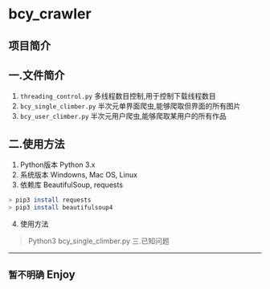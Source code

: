 # bcy_crawler
## 项目简介
一.文件简介
-----
1. `threading_control.py`
        多线程数目控制,用于控制下载线程数目
2. `bcy_single_climber.py`
        半次元单界面爬虫,能够爬取但界面的所有图片
3. `bcy_user_climber.py`
        半次元用户爬虫,能够爬取某用户的所有作品

二.使用方法
-----
1. Python版本
        Python 3.x
2. 系统版本
        Windowns, Mac OS, Linux
3. 依赖库
        BeautifulSoup, requests
```bash
> pip3 install requests
> pip3 install beautifulsoup4
```
4. 使用方法
> Python3 bcy_single_climber.py
三.已知问题
-----
`暂不明确`
Enjoy
-----